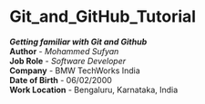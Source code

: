 # Git_and_GitHub_Tutorial
**_Getting familiar with Git and Github_**
<br>
**Author** - *Mohammed Sufyan* 
<br>
**Job Role** -  *Software Developer*
<br>
**Company** - BMW TechWorks India
<br>
**Date of Birth** - 06/02/2000
<br>
**Work Location** - Bengaluru, Karnataka, India